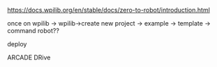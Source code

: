 https://docs.wpilib.org/en/stable/docs/zero-to-robot/introduction.html

once on wpilib -> wpilib->create new project -> example -> template -> command robot??

deploy

ARCADE DRive
